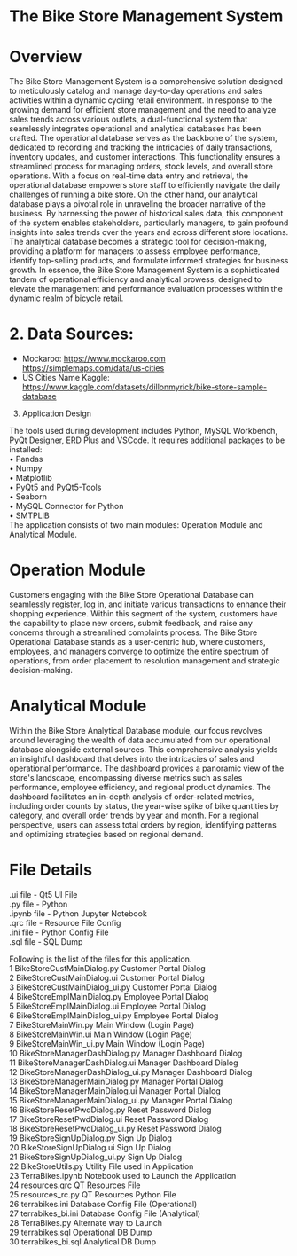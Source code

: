 # The Bike Store Management System

# Overview
The Bike Store Management System is a comprehensive solution designed to meticulously catalog and manage day-to-day operations and sales activities within a dynamic cycling retail environment. In response to the growing demand for efficient store management and the need to analyze sales trends across various outlets, a dual-functional system that seamlessly integrates operational and analytical databases has been crafted.
The operational database serves as the backbone of the system, dedicated to recording and tracking the intricacies of daily transactions, inventory updates, and customer interactions. This functionality ensures a streamlined process for managing orders, stock levels, and overall store operations. With a focus on real-time data entry and retrieval, the operational database empowers store staff to efficiently navigate the daily challenges of running a bike store.
On the other hand, our analytical database plays a pivotal role in unraveling the broader narrative of the business. By harnessing the power of historical sales data, this component of the system enables stakeholders, particularly managers, to gain profound insights into sales trends over the years and across different store locations. The analytical database becomes a strategic tool for decision-making, providing a platform for managers to assess employee performance, identify top-selling products, and formulate informed strategies for business growth.
In essence, the Bike Store Management System is a sophisticated tandem of operational efficiency and analytical prowess, designed to elevate the management and performance evaluation processes within the dynamic realm of bicycle retail.
# 2. Data Sources:
- Mockaroo: https://www.mockaroo.com https://simplemaps.com/data/us-cities 
- US Cities Name Kaggle: https://www.kaggle.com/datasets/dillonmyrick/bike-store-sample-database
3. Application Design
  
The tools used during development includes Python, MySQL Workbench, PyQt Designer, ERD Plus and VSCode. It requires additional packages to be installed: <br>
• Pandas <br>
• Numpy <br>
• Matplotlib <br>
• PyQt5 and PyQt5-Tools <br>
• Seaborn <br>
• MySQL Connector for Python <br>
• SMTPLIB <br>
The application consists of two main modules: Operation Module and Analytical Module.

# Operation Module
Customers engaging with the Bike Store Operational Database can seamlessly register, log in, and initiate various transactions to enhance their shopping experience. Within this segment of the system, customers have the capability to place new orders, submit feedback, and raise any concerns through a streamlined complaints process. The Bike Store Operational Database stands as a user-centric hub, where customers, employees, and managers converge to optimize the entire spectrum of operations, from order placement to resolution management and strategic decision-making.

# Analytical Module
Within the Bike Store Analytical Database module, our focus revolves around leveraging the wealth of data accumulated from our operational database alongside external sources. This comprehensive analysis yields an insightful dashboard that delves into the intricacies of sales and operational performance. The dashboard provides a panoramic view of the store's landscape, encompassing diverse metrics such as sales performance, employee efficiency, and regional product dynamics. The dashboard facilitates an in-depth analysis of order-related metrics, including order counts by status, the year-wise spike of bike quantities by category, and overall order trends by year and month. For a regional perspective, users can assess total orders by region, identifying patterns and optimizing strategies based on regional demand.

# File Details


.ui file - Qt5 UI File <br>
.py file - Python <br>
.ipynb file - Python Jupyter Notebook <br>
.qrc file - Resource File Config <br>
.ini file - Python Config File <br>
.sql file - SQL Dump <br>

Following is the list of the files for this application. <br>
1     BikeStoreCustMainDialog.py           Customer Portal Dialog <br>
2     BikeStoreCustMainDialog.ui           Customer Portal Dialog <br>
3     BikeStoreCustMainDialog_ui.py        Customer Portal Dialog <br>
4     BikeStoreEmplMainDialog.py           Employee Portal Dialog <br>
5     BikeStoreEmplMainDialog.ui           Employee Portal Dialog <br>
6     BikeStoreEmplMainDialog_ui.py        Employee Portal Dialog <br>
7     BikeStoreMainWin.py                  Main Window (Login Page) <br>
8     BikeStoreMainWin.ui                  Main Window (Login Page) <br>
9     BikeStoreMainWin_ui.py               Main Window (Login Page) <br>
10    BikeStoreManagerDashDialog.py        Manager Dashboard Dialog <br>
11    BikeStoreManagerDashDialog.ui        Manager Dashboard Dialog <br>
12    BikeStoreManagerDashDialog_ui.py     Manager Dashboard Dialog <br>
13    BikeStoreManagerMainDialog.py        Manager Portal Dialog <br>
14    BikeStoreManagerMainDialog.ui        Manager Portal Dialog <br>
15    BikeStoreManagerMainDialog_ui.py     Manager Portal Dialog <br>
16    BikeStoreResetPwdDialog.py           Reset Password Dialog <br>
17    BikeStoreResetPwdDialog.ui           Reset Password Dialog <br>
18    BikeStoreResetPwdDialog_ui.py        Reset Password Dialog <br>
19    BikeStoreSignUpDialog.py             Sign Up Dialog <br>
20    BikeStoreSignUpDialog.ui             Sign Up Dialog <br>
21    BikeStoreSignUpDialog_ui.py          Sign Up Dialog <br>
22    BikeStoreUtils.py                    Utility File used in Application <br>
23    TerraBikes.ipynb                     Notebook used to Launch the Application <br>
24    resources.qrc                        QT Resources File <br>
25    resources_rc.py                      QT Resources Python File <br>
26    terrabikes.ini                       Database Config File (Operational) <br>
27    terrabikes_bi.ini                    Database Config File (Analytical) <br>
28    TerraBikes.py                        Alternate way to Launch <br>
29    terrabikes.sql                       Operational DB Dump <br>
30    terrabikes_bi.sql                    Analytical DB Dump <br>
 

  
